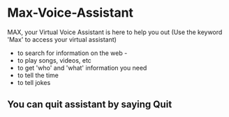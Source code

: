 # Max-Voice-Assistant
MAX, your Virtual Voice Assistant is here to help you out (Use the keyword 'Max' to access your virtual assistant)

* to search for information on the web - 
* to play songs, videos, etc
* to get 'who' and 'what' information you need 
* to tell the time
* to tell jokes

## You can quit assistant by saying Quit
